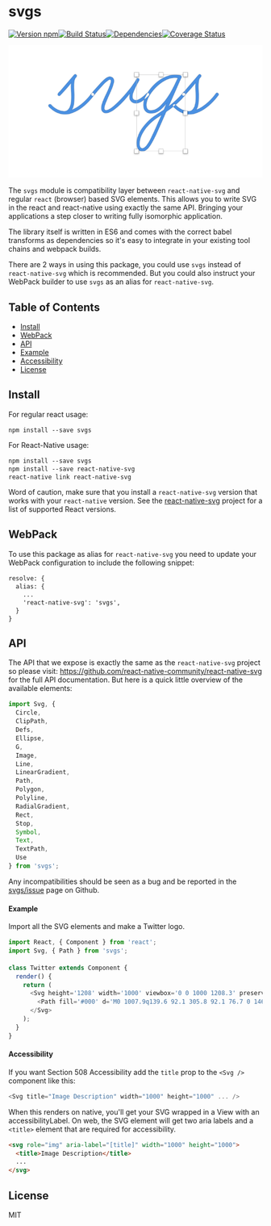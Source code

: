 # svgs

[![Version npm](https://img.shields.io/npm/v/svgs.svg?style=flat-square)](https://www.npmjs.com/package/svgs)[![Build Status](https://img.shields.io/travis/godaddy/svgs/master.svg?style=flat-square)](https://travis-ci.org/godaddy/svgs)[![Dependencies](https://img.shields.io/david/godaddy/svgs.svg?style=flat-square)](https://david-dm.org/godaddy/svgs)[![Coverage Status](https://img.shields.io/coveralls/godaddy/svgs/master.svg?style=flat-square)](https://coveralls.io/r/godaddy/svgs?branch=master)

![](logo.png)

The `svgs` module is compatibility layer between `react-native-svg` and regular
`react` (browser) based SVG elements. This allows you to write SVG in the react
and react-native using exactly the same API. Bringing your applications a step
closer to writing fully isomorphic application.

The library itself is written in ES6 and comes with the correct babel
transforms as dependencies so it's easy to integrate in your existing tool
chains and webpack builds.

There are 2 ways in using this package, you could use `svgs` instead of
`react-native-svg` which is recommended. But you could also instruct your
WebPack builder to use `svgs` as an alias for `react-native-svg`.

## Table of Contents

- [Install](#install)
- [WebPack](#webpack)
- [API](#api)
- [Example](#example)
- [Accessibility](#accessibility)
- [License](#license)

## Install

For regular react usage:

```
npm install --save svgs
```

For React-Native usage:

```
npm install --save svgs
npm install --save react-native-svg
react-native link react-native-svg
```

Word of caution, make sure that you install a `react-native-svg` version that
works with your `react-native` version. See the [react-native-svg](https://github.com/react-native-community/react-native-svg#notice)
project for a list of supported React versions.

## WebPack

To use this package as alias for `react-native-svg` you need to update your
WebPack configuration to include the following snippet:

```
resolve: {
  alias: {
    ...
    'react-native-svg': 'svgs',
  }
}
```

## API

The API that we expose is exactly the same as the `react-native-svg` project so
please visit: https://github.com/react-native-community/react-native-svg for the
full API documentation. But here is a quick little overview of the available
elements:

```js
import Svg, {
  Circle,
  ClipPath,
  Defs,
  Ellipse,
  G,
  Image,
  Line,
  LinearGradient,
  Path,
  Polygon,
  Polyline,
  RadialGradient,
  Rect,
  Stop,
  Symbol,
  Text,
  TextPath,
  Use
} from 'svgs';
```

Any incompatibilities should be seen as a bug and be reported in the
[svgs/issue](https://github.com/godaddy/svgs/issues) page on Github.

#### Example

Import all the SVG elements and make a Twitter logo.

```js
import React, { Component } from 'react';
import Svg, { Path } from 'svgs';

class Twitter extends Component {
  render() {
    return (
      <Svg height='1208' width='1000' viewbox='0 0 1000 1208.3' preserveAspectRatio='meet'>
        <Path fill='#000' d='M0 1007.9q139.6 92.1 305.8 92.1 76.7 0 146.9-18.1 70.2-18.1 126.5-50 56.2-31.9 103.9-75.6 47.7-43.8 82.5-95.7 34.8-51.8 59.2-108.9 24.4-57.1 36.5-116.3 12-59.1 12-117.5 0-17.9-0.4-26.6 13.4-10 42.1-25.5 28.8-15.4 51-30.8 22.3-15.4 34-33.3-15.8 7.1-41.5 10-25.6 2.9-56.4 3.7-30.8 0.9-44.2 2.5 34.6-21.6 69.2-58.1 34.6-36.5 45-69.8-31.3 19.2-76.3 38.3-45 19.2-77 25.9-28-30.4-65.7-47.5-37.7-17.1-79.8-17.1-54.1 0-100.2 27.5-46 27.5-72.7 74.6-26.6 47.1-26.6 102.5 0 24.1 5 46.6-122.5-6.6-229.4-63.1-106.9-56.4-181.9-150.6-26.7 46.7-26.7 102.9 0 52.1 23.8 97.1 23.7 45 64.6 72.9-48.4-1.2-90-25.4l0 2.5q0 73.7 45.4 130.2 45.4 56.5 114.6 70.2-25 7.5-52.5 7.5-19.2 0-37.9-3.7 19.1 61.6 70.4 101.2 51.2 39.6 116.2 40.8-108.7 87.5-247.9 87.5-25.8 0-47.5-2.9z' />
      </Svg>
    );
  }
}
```

#### Accessibility

If you want Section 508 Accessibility add the `title` prop to the `<Svg />` component like this:
```js
<Svg title="Image Description" width="1000" height="1000" ... />
```
When this renders on native, you'll get your SVG wrapped in a View with an accessibilityLabel.
On web, the SVG element will get two aria labels and a `<title>` element that are
required for accessibility.
```html
<svg role="img" aria-label="[title]" width="1000" height="1000">
  <title>Image Description</title>
  ...
</svg>
```

## License

MIT
